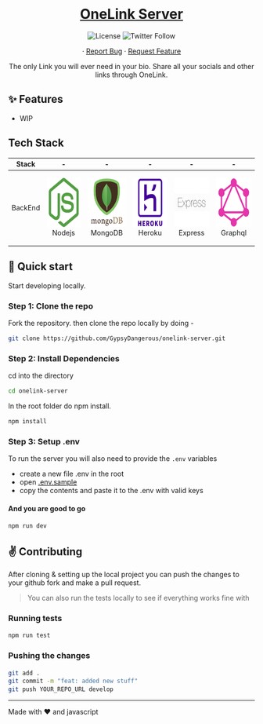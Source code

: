 <br />
<p align="center">
  <a href="#">
    <h1 align="center">OneLink Server</h1>
  </a>

  <p align="center">
    <img alt="License" src="https://img.shields.io/github/license/GypsyDangerous/onelink-server?style=for-the-badge" />
    <img alt="Twitter Follow" src="https://img.shields.io/twitter/follow/snyderling_?style=for-the-badge" />
  </p>

  <p align="center">
    <!-- <a href="https://bugvilla.herokuapp.com">View Demo</a> -->
    ·
    <a href="https://github.com/GypsyDangerous/onelink-server/issues">Report Bug</a>
    ·
    <a href="https://github.com/GypsyDangerous/onelink-server/issues">Request Feature</a>
  </p>
</p>

<p align="center">The only Link you will ever need in your bio. Share all your socials and other links through OneLink.</p>

## ✨ Features

-   WIP

## Tech Stack

| Stack   | -                                                                                                | -                                                                                                 | -                                                                                                | -                                                                                                  | -                                                                                                  |
| ------- | ------------------------------------------------------------------------------------------------ | ------------------------------------------------------------------------------------------------- | ------------------------------------------------------------------------------------------------ | -------------------------------------------------------------------------------------------------- | -------------------------------------------------------------------------------------------------- |
| BackEnd | <p align="center"><img src="./assets/nodejs_logo.png" width="100" height="100"> <br />Nodejs</p> | <p align="center"><img src="./assets/mongo_logo2.png" width="100" height="100"> <br />MongoDB</p> | <p align="center"><img src="./assets/heroku_logo.png" width="100" height="100"> <br />Heroku</p> | <p align="center"><img src="./assets/express_logo.png" width="100" height="100"> <br />Express</p> | <p align="center"><img src="./assets/GraphQL_Logo.png" width="100" height="100"> <br />Graphql</p> |

## :rocket: Quick start

Start developing locally.

### Step 1: Clone the repo

Fork the repository. then clone the repo locally by doing -

```sh
git clone https://github.com/GypsyDangerous/onelink-server.git
```

### Step 2: Install Dependencies

cd into the directory

```sh
cd onelink-server
```

In the root folder do npm install.

```sh
npm install
```

### Step 3: Setup .env

To run the server you will also need to provide the `.env` variables

-   create a new file .env in the root
-   open [.env.sample](./.env.sample)
-   copy the contents and paste it to the .env with valid keys

#### And you are good to go

```sh
npm run dev
```
<!-- 
## :open_file_folder: What's inside?

A quick look at the folder structure of this project.

    .
    ├── client
    |   ├─cypress
    |   ├─public
    │   └─src
    │     ├───@bug-ui
    │     ├───assets
    │     ├───components
    │     ├───hooks
    │     ├───pages
    │     ├───store
    │     ├───styles
    │     ├───utils
    │     └───__tests__
    └── server
        │
        ├───controllers
        ├───middleware
        ├───models
        ├───routes
        ├───tests
        └───utils

 -->
## :v: Contributing

After cloning & setting up the local project you can push the changes to your github fork and make a pull request.

> You can also run the tests locally to see if everything works fine with

### Running tests

```bash
npm run test
```

### Pushing the changes

```bash
git add .
git commit -m "feat: added new stuff"
git push YOUR_REPO_URL develop
```

---

Made with :heart: and javascript
